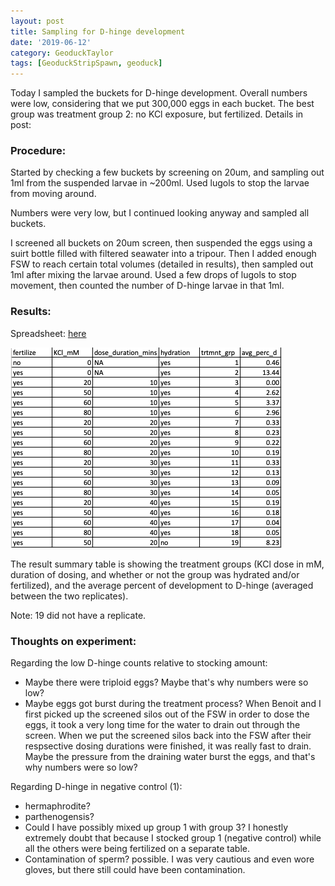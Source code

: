 ```yaml
---
layout: post
title: Sampling for D-hinge development
date: '2019-06-12'
category: GeoduckTaylor
tags: [GeoduckStripSpawn, geoduck]
---
```

Today I sampled the buckets for D-hinge development. Overall numbers were low, considering that we put 300,000 eggs in each bucket. The best group was treatment group 2: no KCl exposure, but fertilized. Details in post: 

### Procedure: 
Started by checking a few buckets by screening on 20um, and sampling out 1ml from the suspended larvae in ~200ml. Used lugols to stop the larvae from moving around. 

Numbers were very low, but I continued looking anyway and sampled all buckets. 

I screened all buckets on 20um screen, then suspended the eggs using a suirt bottle filled with filtered seawater into a tripour. Then I added enough FSW to reach certain total volumes (detailed in results), then sampled out 1ml after mixing the larvae around. Used a few drops of lugols to stop movement, then counted the number of D-hinge larvae in that 1ml. 

### Results:     
Spreadsheet: [here](https://github.com/grace-ac/Taylor-pano-stripspawn/blob/master/data/061219-d-hinge.xlsx)

![img](../notebook-images/results-summary-table.png)

The result summary table is showing the treatment groups (KCl dose in mM, duration of dosing, and whether or not the group was hydrated and/or fertilized), and the average percent of development to D-hinge (averaged between the two replicates). 

Note: 19 did not have a replicate. 

### Thoughts on experiment:     
Regarding the low D-hinge counts relative to stocking amount:       
- Maybe there were triploid eggs? Maybe that's why numbers were so low?
- Maybe eggs got burst during the treatment process? When Benoit and I first picked up the screened silos out of the FSW in order to dose the eggs, it took a very long time for the water to drain out through the screen. When we put the screened silos back into the FSW after their respsective dosing durations were finished, it was really fast to drain. Maybe the pressure from the draining water burst the eggs, and that's why numbers were so low? 

Regarding D-hinge in negative control (1):     
- hermaphrodite?
- parthenogensis?
- Could I have possibly mixed up group 1 with group 3? I honestly extremely doubt that because I stocked group 1 (negative control) while all the others were being fertilized on a separate table. 
- Contamination of sperm? possible. I was very cautious and even wore gloves, but there still could have been contamination. 
